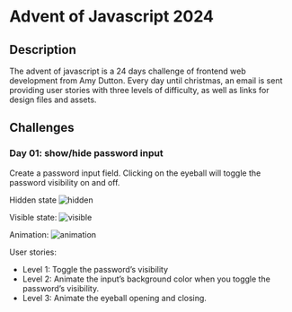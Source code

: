 # Advent of Javascript 2024

## Description

The advent of javascript is a 24 days challenge of frontend web development from Amy Dutton.
Every day until christmas, an email is sent providing user stories with three levels of difficulty, as well as links for design files and assets.

## Challenges

### Day 01: show/hide password input

Create a password input field. Clicking on the eyeball will toggle the password visibility on and off.

Hidden state
![hidden](public/img/day01_hidden.jpg)

Visible state:
![visible](public/img/day01_visible.jpg)

Animation:
![animation](public/img/day01_animation.gif)

User stories:

- Level 1: Toggle the password’s visibility
- Level 2: Animate the input’s background color when you toggle the password’s visibility.
- Level 3: Animate the eyeball opening and closing.

